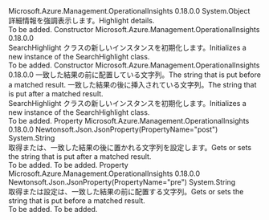 <Type Name="SearchHighlight" FullName="Microsoft.Azure.Management.OperationalInsights.Models.SearchHighlight">
  <TypeSignature Language="C#" Value="public class SearchHighlight" />
  <TypeSignature Language="ILAsm" Value=".class public auto ansi beforefieldinit SearchHighlight extends System.Object" />
  <TypeSignature Language="DocId" Value="T:Microsoft.Azure.Management.OperationalInsights.Models.SearchHighlight" />
  <TypeSignature Language="VB.NET" Value="Public Class SearchHighlight" />
  <TypeSignature Language="F#" Value="type SearchHighlight = class" />
  <AssemblyInfo>
    <AssemblyName>Microsoft.Azure.Management.OperationalInsights</AssemblyName>
    <AssemblyVersion>0.18.0.0</AssemblyVersion>
  </AssemblyInfo>
  <Base>
    <BaseTypeName>System.Object</BaseTypeName>
  </Base>
  <Interfaces />
  <Docs>
    <summary>
            <span data-ttu-id="982b1-101">詳細情報を強調表示します。</span><span class="sxs-lookup"><span data-stu-id="982b1-101">Highlight details.</span></span>
            </summary>
    <remarks>To be added.</remarks>
  </Docs>
  <Members>
    <Member MemberName=".ctor">
      <MemberSignature Language="C#" Value="public SearchHighlight ();" />
      <MemberSignature Language="ILAsm" Value=".method public hidebysig specialname rtspecialname instance void .ctor() cil managed" />
      <MemberSignature Language="DocId" Value="M:Microsoft.Azure.Management.OperationalInsights.Models.SearchHighlight.#ctor" />
      <MemberSignature Language="VB.NET" Value="Public Sub New ()" />
      <MemberType>Constructor</MemberType>
      <AssemblyInfo>
        <AssemblyName>Microsoft.Azure.Management.OperationalInsights</AssemblyName>
        <AssemblyVersion>0.18.0.0</AssemblyVersion>
      </AssemblyInfo>
      <Parameters />
      <Docs>
        <summary>
            <span data-ttu-id="982b1-102">SearchHighlight クラスの新しいインスタンスを初期化します。</span><span class="sxs-lookup"><span data-stu-id="982b1-102">Initializes a new instance of the SearchHighlight class.</span></span>
            </summary>
        <remarks>To be added.</remarks>
      </Docs>
    </Member>
    <Member MemberName=".ctor">
      <MemberSignature Language="C#" Value="public SearchHighlight (string pre = null, string post = null);" />
      <MemberSignature Language="ILAsm" Value=".method public hidebysig specialname rtspecialname instance void .ctor(string pre, string post) cil managed" />
      <MemberSignature Language="DocId" Value="M:Microsoft.Azure.Management.OperationalInsights.Models.SearchHighlight.#ctor(System.String,System.String)" />
      <MemberSignature Language="VB.NET" Value="Public Sub New (Optional pre As String = null, Optional post As String = null)" />
      <MemberSignature Language="F#" Value="new Microsoft.Azure.Management.OperationalInsights.Models.SearchHighlight : string * string -&gt; Microsoft.Azure.Management.OperationalInsights.Models.SearchHighlight" Usage="new Microsoft.Azure.Management.OperationalInsights.Models.SearchHighlight (pre, post)" />
      <MemberType>Constructor</MemberType>
      <AssemblyInfo>
        <AssemblyName>Microsoft.Azure.Management.OperationalInsights</AssemblyName>
        <AssemblyVersion>0.18.0.0</AssemblyVersion>
      </AssemblyInfo>
      <Parameters>
        <Parameter Name="pre" Type="System.String" />
        <Parameter Name="post" Type="System.String" />
      </Parameters>
      <Docs>
        <param name="pre"><span data-ttu-id="982b1-103">一致した結果の前に配置している文字列。</span><span class="sxs-lookup"><span data-stu-id="982b1-103">The string that is put before a matched result.</span></span></param>
        <param name="post"><span data-ttu-id="982b1-104">一致した結果の後に挿入されている文字列。</span><span class="sxs-lookup"><span data-stu-id="982b1-104">The string that is put after a matched result.</span></span></param>
        <summary>
            <span data-ttu-id="982b1-105">SearchHighlight クラスの新しいインスタンスを初期化します。</span><span class="sxs-lookup"><span data-stu-id="982b1-105">Initializes a new instance of the SearchHighlight class.</span></span>
            </summary>
        <remarks>To be added.</remarks>
      </Docs>
    </Member>
    <Member MemberName="Post">
      <MemberSignature Language="C#" Value="public string Post { get; set; }" />
      <MemberSignature Language="ILAsm" Value=".property instance string Post" />
      <MemberSignature Language="DocId" Value="P:Microsoft.Azure.Management.OperationalInsights.Models.SearchHighlight.Post" />
      <MemberSignature Language="VB.NET" Value="Public Property Post As String" />
      <MemberSignature Language="F#" Value="member this.Post : string with get, set" Usage="Microsoft.Azure.Management.OperationalInsights.Models.SearchHighlight.Post" />
      <MemberType>Property</MemberType>
      <AssemblyInfo>
        <AssemblyName>Microsoft.Azure.Management.OperationalInsights</AssemblyName>
        <AssemblyVersion>0.18.0.0</AssemblyVersion>
      </AssemblyInfo>
      <Attributes>
        <Attribute>
          <AttributeName>Newtonsoft.Json.JsonProperty(PropertyName="post")</AttributeName>
        </Attribute>
      </Attributes>
      <ReturnValue>
        <ReturnType>System.String</ReturnType>
      </ReturnValue>
      <Docs>
        <summary>
            <span data-ttu-id="982b1-106">取得または、一致した結果の後に置かれる文字列を設定します。</span><span class="sxs-lookup"><span data-stu-id="982b1-106">Gets or sets the string that is put after a matched result.</span></span>
            </summary>
        <value>To be added.</value>
        <remarks>To be added.</remarks>
      </Docs>
    </Member>
    <Member MemberName="Pre">
      <MemberSignature Language="C#" Value="public string Pre { get; set; }" />
      <MemberSignature Language="ILAsm" Value=".property instance string Pre" />
      <MemberSignature Language="DocId" Value="P:Microsoft.Azure.Management.OperationalInsights.Models.SearchHighlight.Pre" />
      <MemberSignature Language="VB.NET" Value="Public Property Pre As String" />
      <MemberSignature Language="F#" Value="member this.Pre : string with get, set" Usage="Microsoft.Azure.Management.OperationalInsights.Models.SearchHighlight.Pre" />
      <MemberType>Property</MemberType>
      <AssemblyInfo>
        <AssemblyName>Microsoft.Azure.Management.OperationalInsights</AssemblyName>
        <AssemblyVersion>0.18.0.0</AssemblyVersion>
      </AssemblyInfo>
      <Attributes>
        <Attribute>
          <AttributeName>Newtonsoft.Json.JsonProperty(PropertyName="pre")</AttributeName>
        </Attribute>
      </Attributes>
      <ReturnValue>
        <ReturnType>System.String</ReturnType>
      </ReturnValue>
      <Docs>
        <summary>
            <span data-ttu-id="982b1-107">取得または設定は、一致した結果の前に配置する文字列。</span><span class="sxs-lookup"><span data-stu-id="982b1-107">Gets or sets the string that is put before a matched result.</span></span>
            </summary>
        <value>To be added.</value>
        <remarks>To be added.</remarks>
      </Docs>
    </Member>
  </Members>
</Type>